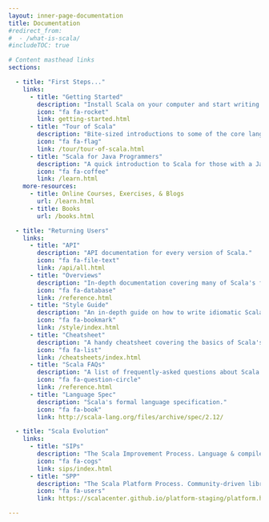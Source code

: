 ```yaml
---
layout: inner-page-documentation
title: Documentation
#redirect_from:
#  - /what-is-scala/
#includeTOC: true

# Content masthead links
sections:

  - title: "First Steps..."
    links:
      - title: "Getting Started"
        description: "Install Scala on your computer and start writing some Scala code!"
        icon: "fa fa-rocket"
        link: getting-started.html
      - title: "Tour of Scala"
        description: "Bite-sized introductions to some of the core language concepts."
        icon: "fa fa-flag"
        link: /tour/tour-of-scala.html
      - title: "Scala for Java Programmers"
        description: "A quick introduction to Scala for those with a Java background."
        icon: "fa fa-coffee"
        link: /learn.html  
    more-resources:
      - title: Online Courses, Exercises, & Blogs
        url: /learn.html
      - title: Books
        url: /books.html        

  - title: "Returning Users"      
    links:
      - title: "API"
        description: "API documentation for every version of Scala."
        icon: "fa fa-file-text"
        link: /api/all.html
      - title: "Overviews"
        description: "In-depth documentation covering many of Scala's features."
        icon: "fa fa-database"
        link: /reference.html
      - title: "Style Guide"
        description: "An in-depth guide on how to write idiomatic Scala code."
        icon: "fa fa-bookmark"
        link: /style/index.html
      - title: "Cheatsheet"
        description: "A handy cheatsheet covering the basics of Scala's syntax."
        icon: "fa fa-list"
        link: /cheatsheets/index.html    
      - title: "Scala FAQs"
        description: "A list of frequently-asked questions about Scala language features and their answers."
        icon: "fa fa-question-circle"
        link: /reference.html
      - title: "Language Spec"
        description: "Scala's formal language specification."
        icon: "fa fa-book"
        link: http://scala-lang.org/files/archive/spec/2.12/

  - title: "Scala Evolution"      
    links:
      - title: "SIPs"
        description: "The Scala Improvement Process. Language & compiler evolution."
        icon: "fa fa-cogs"
        link: sips/index.html
      - title: "SPP"
        description: "The Scala Platform Process. Community-driven library evolution."
        icon: "fa fa-users"
        link: https://scalacenter.github.io/platform-staging/platform.html

---
```


